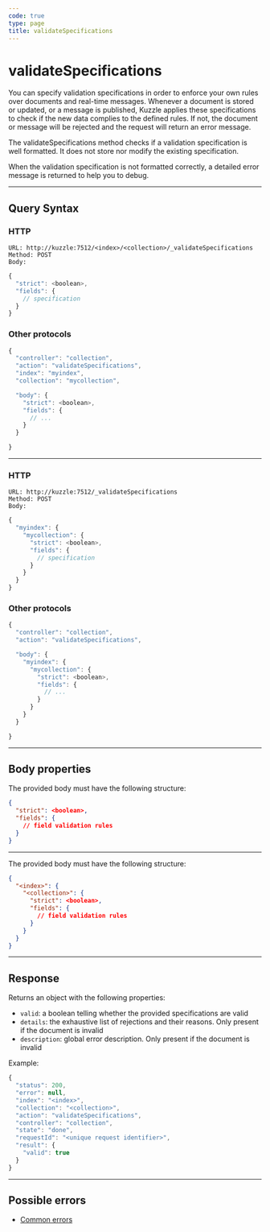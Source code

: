 ```yaml
---
code: true
type: page
title: validateSpecifications
---
```


# validateSpecifications

You can specify validation specifications in order to enforce your own rules over documents and real-time messages.
Whenever a document is stored or updated, or a message is published, Kuzzle applies these specifications to check if the new data complies to the defined rules. If not, the document or message will be rejected and the request will return an error message.

The validateSpecifications method checks if a validation specification is well formatted. It does not store nor modify the existing specification.

When the validation specification is not formatted correctly, a detailed error message is returned to help you to debug.

---

## Query Syntax

<SinceBadge version="1.8.0" />

### HTTP

```http
URL: http://kuzzle:7512/<index>/<collection>/_validateSpecifications
Method: POST  
Body:
```

```js
{
  "strict": <boolean>,
  "fields": {
    // specification
  }
}
```

### Other protocols

```js
{
  "controller": "collection",
  "action": "validateSpecifications",
  "index": "myindex",
  "collection": "mycollection",

  "body": {
    "strict": <boolean>,
    "fields": {
      // ...
    }
  }

}
```

---

<DeprecatedBadge version="1.8.0" />

### HTTP

```http
URL: http://kuzzle:7512/_validateSpecifications
Method: POST  
Body:
```

```js
{
  "myindex": {
    "mycollection": {
      "strict": <boolean>,
      "fields": {
        // specification
      }
    }
  }
}
```

### Other protocols

```js
{
  "controller": "collection",
  "action": "validateSpecifications",

  "body": {
    "myindex": {
      "mycollection": {
        "strict": <boolean>,
        "fields": {
          // ...
        }
      }
    }
  }

}
```

---

## Body properties

<SinceBadge version="1.8.0" />

The provided body must have the following structure:

```json
{
  "strict": <boolean>,
  "fields": {
    // field validation rules
  }
}
```

---

<DeprecatedBadge version="1.8.0" />

The provided body must have the following structure:

```json
{
  "<index>": {
    "<collection>": {
      "strict": <boolean>,
      "fields": {
        // field validation rules
      }
    }
  }
}
```

---

## Response

Returns an object with the following properties:

* `valid`: a boolean telling whether the provided specifications are valid
* `details`: the exhaustive list of rejections and their reasons. Only present if the document is invalid
* `description`: global error description. Only present if the document is invalid

Example:

```js
{
  "status": 200,
  "error": null,
  "index": "<index>",
  "collection": "<collection>",
  "action": "validateSpecifications",
  "controller": "collection",
  "state": "done",
  "requestId": "<unique request identifier>",
  "result": {
    "valid": true
  }
}
```

---

## Possible errors

- [Common errors](/core/1/api/essentials/errors/handling#common-errors)
